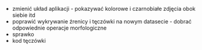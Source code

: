 - zmienić układ aplikacji - pokazywać kolorowe i czarnobiałe zdjęcia obok siebie itd
- poprawić wykrywanie źrenicy i tęczówki na nowym datasecie - dobrać odpowiednie operacje morfologiczne
- sprawko
- kod tęczówki